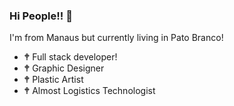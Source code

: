 ### Hi People!! 👋

I'm from Manaus but currently living in Pato Branco!

- &#128328; Full stack developer!
- &#128328; Graphic Designer
- &#128328; Plastic Artist
- &#128328; Almost Logistics Technologist



